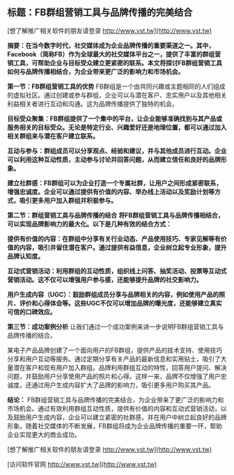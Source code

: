 ## **标题：FB群组营销工具与品牌传播的完美结合**

[想了解推广相关软件的朋友请登录 http://www.vst.tw](http://www.vst.tw)

**摘要：在当今数字时代，社交媒体成为企业品牌传播的重要渠道之一。其中，Facebook（简称FB）作为全球最大的社交媒体平台之一，提供了丰富的群组营销工具，可帮助企业与目标受众建立更紧密的联系。本文将探讨FB群组营销工具如何与品牌传播相结合，为企业带来更广泛的影响力和市场机会。**

**第一节：FB群组营销工具的优势**
FB群组是一个由共同兴趣或主题相同的人们组成的虚拟社区。通过创建或参与群组，企业可以与潜在客户、忠实用户以及其他相关利益相关者进行互动和沟通。这为品牌传播提供了独特的机会。

**目标受众聚集：FB群组提供了一个集中的平台，让企业能够准确找到与其产品或服务相关的目标受众。无论是特定行业、兴趣爱好还是地理位置，都可以通过加入相关群组来与潜在客户建立联系。**

**互动与参与：群组成员可以分享观点、经验和建议，并与其他成员进行互动。企业可以利用这种互动性质，主动参与讨论并回答问题，从而建立信任和良好的品牌形象。**

**建立社群感：FB群组可以为企业打造一个专属社群，让用户之间形成紧密联系，增强忠诚度。企业可以通过提供有价值的内容、举办线上活动以及奖励计划等方式，吸引更多用户加入群组并积极参与。**

**第二节：群组营销工具与品牌传播的结合**
**将FB群组营销工具与品牌传播相结合，可以实现品牌影响力的最大化。以下是几种有效的结合方式：**

**提供有价值的内容：在群组中分享有关行业动态、产品使用技巧、专家见解等有价值的内容，吸引并留住潜在客户。通过提供有益信息，企业树立起专业形象，提升品牌认知度。**

**互动式营销活动：利用群组的互动性质，组织线上问答、抽奖活动、投票等互动式营销活动。这不仅可以增强用户参与感，还能够提升品牌的社交影响力。**

**用户生成内容（UGC）：鼓励群组成员分享与品牌相关的内容，例如使用产品的照片、评价和心得体会等。这些UGC不仅可以增加品牌的曝光度，还能够建立真实可信的口碑效应。**

**第三节：成功案例分析**
让我们通过一个成功案例来进一步说明FB群组营销工具与品牌传播的结合。

某电子产品品牌创建了一个面向用户的FB群组，提供产品的技术支持、使用技巧分享和用户互动等服务。通过定期分享有关产品的最新信息和实用贴士，吸引了大量潜在客户和现有用户加入群组。品牌利用群组互动的特性，回答用户提问、解决问题，并鼓励用户分享使用产品的照片和心得。这样一来，品牌不仅增强了用户忠诚度，还通过用户生成内容扩大了品牌的影响力，吸引更多用户购买其产品。

**结论：**
FB群组营销工具与品牌传播的完美结合，为企业带来了更广泛的影响力和市场机会。通过有效利用群组互动性质，提供有价值的内容和互动式营销活动，以及鼓励用户生成内容，企业可以建立紧密的社群感，并在用户中树立起良好的品牌形象。随着社交媒体的不断发展，FB群组将成为企业品牌传播的重要一环，帮助企业实现更大的商业成功。

[想了解推广相关软件的朋友请登录 http://www.vst.tw](http://www.vst.tw)


[访问软件官网 http://www.vst.tw](http://www.vst.tw)
